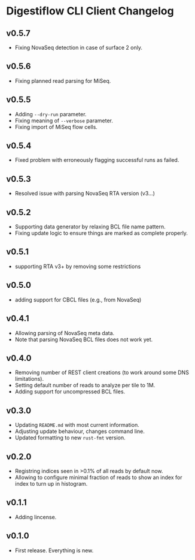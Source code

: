 # Digestiflow CLI Client Changelog

## v0.5.7

- Fixing NovaSeq detection in case of surface 2 only.

## v0.5.6

- Fixing planned read parsing for MiSeq.

## v0.5.5

- Adding `--dry-run` parameter.
- Fixing meaning of `--verbose` parameter.
- Fixing import of MiSeq flow cells.

## v0.5.4

- Fixed problem with erroneously flagging successful runs as failed.

## v0.5.3

- Resolved issue with parsing NovaSeq RTA version (v3...)

## v0.5.2

- Supporting data generator by relaxing BCL file name pattern.
- Fixing update logic to ensure things are marked as complete properly.

## v0.5.1

- supporting RTA v3+ by removing some restrictions

## v0.5.0

- adding support for CBCL files (e.g., from NovaSeq)

## v0.4.1

- Allowing parsing of NovaSeq meta data.
- Note that parsing NovaSeq BCL files does not work yet.

## v0.4.0

- Removing number of REST client creations (to work around some DNS limitations).
- Setting default number of reads to analyze per tile to 1M.
- Adding support for uncompressed BCL files.

## v0.3.0

- Updating `README.md` with most current information.
- Adjusting update behaviour, changes command line.
- Updated formatting to new `rust-fmt` version.

## v0.2.0

- Registring indices seen in >0.1% of all reads by default now.
- Allowing to configure minimal fraction of reads to show an index for index to turn up in histogram.

## v0.1.1

- Adding lincense.

## v0.1.0

- First release.
  Everything is new.
